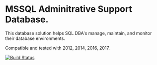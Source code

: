 # MSSQL Adminitrative Support Database. 

This database solution helps SQL DBA's manage, maintain, and monitor their database environments. 

Compatible and tested with 2012, 2014, 2016, 2017.

[![Build Status](https://dev.azure.com/Teutenberg/DBAid2/_apis/build/status/Teutenberg.DBAid2?branchName=master)](https://dev.azure.com/Teutenberg/DBAid2/_build/latest?definitionId=1&branchName=master)
